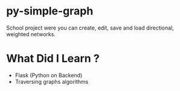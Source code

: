 # py-simple-graph
School project were you can create, edit, save and load directional, weighted networks.

# What Did I Learn ? 
- Flask (Python on Backend)
- Traversing graphs algorithms 
